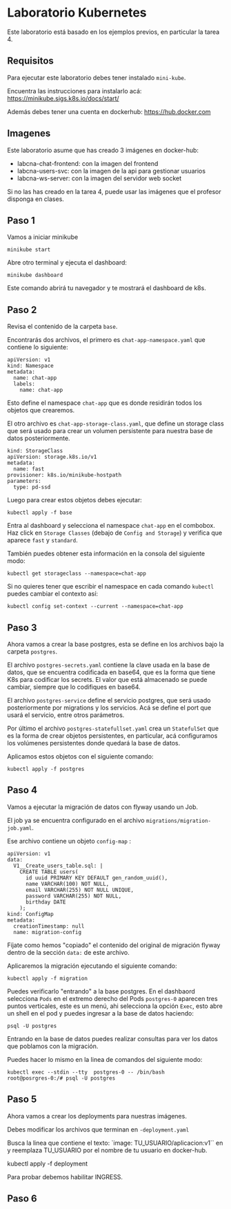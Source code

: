 # Laboratorio Kubernetes

Este laboratorio está basado en los ejemplos previos, en particular la tarea 4.


## Requisitos

Para ejecutar este laboratorio debes tener instalado `mini-kube`.

Encuentra las instrucciones para instalarlo acá: https://minikube.sigs.k8s.io/docs/start/

Además debes tener una cuenta en dockerhub: https://hub.docker.com

## Imagenes

Este laboratorio asume que has creado 3 imágenes en docker-hub:

- labcna-chat-frontend: con la imagen del frontend
- labcna-users-svc: con la imagen de la api para gestionar usuarios
- labcna-ws-server: con la imagen del servidor web socket

Si no las has creado en la tarea 4, puede usar las imágenes que el profesor disponga en clases.

## Paso 1

Vamos a iniciar minikube

```
minikube start
```

Abre otro terminal y ejecuta el dashboard:

```
minikube dashboard
```

Este comando abrirá tu navegador y te mostrará el dashboard de k8s.


## Paso 2

Revisa el contenido de la carpeta `base`.

Encontrarás dos archivos, el primero es `chat-app-namespace.yaml` que contiene lo siguiente:

```
apiVersion: v1
kind: Namespace
metadata:
  name: chat-app
  labels:
    name: chat-app
```

Esto define el namespace `chat-app` que es donde residirán todos los objetos que crearemos.

El otro archivo es `chat-app-storage-class.yaml`, que define un storage class que será usado para crear un volumen persistente para nuestra base de datos posteriormente.

```
kind: StorageClass
apiVersion: storage.k8s.io/v1
metadata:
  name: fast
provisioner: k8s.io/minikube-hostpath
parameters:
  type: pd-ssd
```

Luego para crear estos objetos debes ejecutar:

```
kubectl apply -f base
```

Entra al dashboard y selecciona el namespace `chat-app` en el combobox. Haz click en `Storage Classes` (debajo de `Config and Storage`) y verifica que aparece `fast` y `standard`.

También puedes obtener esta información en la consola del siguiente modo:

```
kubectl get storageclass --namespace=chat-app
```

Si no quieres tener que escribir el namespace en cada comando `kubectl` puedes cambiar el contexto así:

```
kubectl config set-context --current --namespace=chat-app
```


## Paso 3

Ahora vamos a crear la base postgres, esta se define en los archivos bajo la carpeta `postgres`.

El archivo `postgres-secrets.yaml` contiene la clave usada en la base de datos, que se encuentra codificada en base64, que es la forma que tiene K8s para codificar los secrets. El valor que está almacenado se puede cambiar, siempre que lo codifiques en base64.

El archivo `postgres-service` define el servicio postgres, que será usado posteriormente por migrations y los servicios. Acá se define el port que usará el servicio, entre otros parámetros.

Por último el archivo `postgres-statefullset.yaml` crea un `StatefulSet` que es la forma de crear objetos persistentes, en particular, acá configuramos los volúmenes persistentes donde quedará la base de datos.

Aplicamos estos objetos con el siguiente comando:

```
kubectl apply -f postgres
```

## Paso 4

Vamos a ejecutar la migración de datos con flyway usando un Job.

El job ya se encuentra configurado en el archivo `migrations/migration-job.yaml`.

Ese archivo contiene un objeto `config-map` :

```
apiVersion: v1
data:
  V1__Create_users_table.sql: |
    CREATE TABLE users(
      id uuid PRIMARY KEY DEFAULT gen_random_uuid(),
      name VARCHAR(100) NOT NULL,
      email VARCHAR(255) NOT NULL UNIQUE,
      password VARCHAR(255) NOT NULL,
      birthday DATE
    );
kind: ConfigMap
metadata:
  creationTimestamp: null
  name: migration-config
```

Fíjate como hemos "copiado" el contenido del original de migración flyway dentro de la sección `data:` de este archivo.

Aplicaremos la migración ejecutando el siguiente comando:

```
kubectl apply -f migration
```


Puedes verificarlo "entrando" a la base postgres. En el dashbaord selecciona `Pods` en el extremo derecho del Pods `postgres-0` aparecen tres puntos verticales, este es un menú, ahi selecciona la opción `Exec`, esto abre un shell en el pod y puedes ingresar a la base de datos haciendo:

```
psql -U postgres
```

Entrando en la base de datos puedes realizar consultas para ver los datos que poblamos con la migración.

Puedes hacer lo mismo en la linea de comandos del siguiente modo:

```
kubectl exec --stdin --tty  postgres-0 -- /bin/bash
root@posrgres-0:/# psql -U postgres
```


## Paso 5

Ahora vamos a crear los deployments para nuestras imágenes.

Debes modificar los archivos que terminan en `-deployment.yaml`

Busca la linea que contiene el texto: `image: TU_USUARIO/aplicacion:v1`` en  y reemplaza TU_USUARIO por el nombre de tu usuario en docker-hub.


kubectl apply -f deployment

Para probar debemos habilitar INGRESS.


## Paso 6

